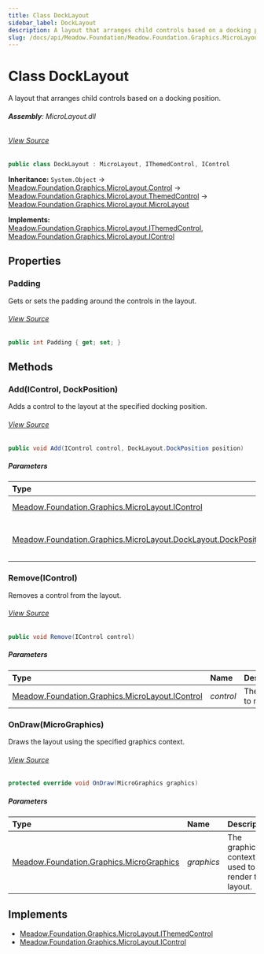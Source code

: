 ```yaml
---
title: Class DockLayout
sidebar_label: DockLayout
description: A layout that arranges child controls based on a docking position.
slug: /docs/api/Meadow.Foundation/Meadow.Foundation.Graphics.MicroLayout/DockLayout
---
```

# Class DockLayout
A layout that arranges child controls based on a docking position.

###### **Assembly**: MicroLayout.dll
###### [View Source](https://github.com/WildernessLabs/Meadow.Foundation.git/blob/develop/Source/Meadow.Foundation.Libraries_and_Frameworks/Graphics.MicroLayout/Driver/Layouts/DockLayout.cs#L9)
```csharp title="Declaration"
public class DockLayout : MicroLayout, IThemedControl, IControl
```
**Inheritance:** `System.Object` -> [Meadow.Foundation.Graphics.MicroLayout.Control](../Meadow.Foundation.Graphics.MicroLayout/Control) -> [Meadow.Foundation.Graphics.MicroLayout.ThemedControl](../Meadow.Foundation.Graphics.MicroLayout/ThemedControl) -> [Meadow.Foundation.Graphics.MicroLayout.MicroLayout](../Meadow.Foundation.Graphics.MicroLayout/MicroLayout)

**Implements:**  
[Meadow.Foundation.Graphics.MicroLayout.IThemedControl](../Meadow.Foundation.Graphics.MicroLayout/IThemedControl), [Meadow.Foundation.Graphics.MicroLayout.IControl](../Meadow.Foundation.Graphics.MicroLayout/IControl)

## Properties
### Padding
Gets or sets the padding around the controls in the layout.
###### [View Source](https://github.com/WildernessLabs/Meadow.Foundation.git/blob/develop/Source/Meadow.Foundation.Libraries_and_Frameworks/Graphics.MicroLayout/Driver/Layouts/DockLayout.cs#L57)
```csharp title="Declaration"
public int Padding { get; set; }
```
## Methods
### Add(IControl, DockPosition)
Adds a control to the layout at the specified docking position.
###### [View Source](https://github.com/WildernessLabs/Meadow.Foundation.git/blob/develop/Source/Meadow.Foundation.Libraries_and_Frameworks/Graphics.MicroLayout/Driver/Layouts/DockLayout.cs#L78)
```csharp title="Declaration"
public void Add(IControl control, DockLayout.DockPosition position)
```

##### Parameters

| Type | Name | Description |
|:--- |:--- |:--- |
| [Meadow.Foundation.Graphics.MicroLayout.IControl](../Meadow.Foundation.Graphics.MicroLayout/IControl) | *control* | The control to add. |
| [Meadow.Foundation.Graphics.MicroLayout.DockLayout.DockPosition](../Meadow.Foundation.Graphics.MicroLayout/DockLayout.DockPosition) | *position* | The docking position for the control. |

### Remove(IControl)
Removes a control from the layout.
###### [View Source](https://github.com/WildernessLabs/Meadow.Foundation.git/blob/develop/Source/Meadow.Foundation.Libraries_and_Frameworks/Graphics.MicroLayout/Driver/Layouts/DockLayout.cs#L90)
```csharp title="Declaration"
public void Remove(IControl control)
```

##### Parameters

| Type | Name | Description |
|:--- |:--- |:--- |
| [Meadow.Foundation.Graphics.MicroLayout.IControl](../Meadow.Foundation.Graphics.MicroLayout/IControl) | *control* | The control to remove. |

### OnDraw(MicroGraphics)
Draws the layout using the specified graphics context.
###### [View Source](https://github.com/WildernessLabs/Meadow.Foundation.git/blob/develop/Source/Meadow.Foundation.Libraries_and_Frameworks/Graphics.MicroLayout/Driver/Layouts/DockLayout.cs#L151)
```csharp title="Declaration"
protected override void OnDraw(MicroGraphics graphics)
```

##### Parameters

| Type | Name | Description |
|:--- |:--- |:--- |
| [Meadow.Foundation.Graphics.MicroGraphics](../Meadow.Foundation.Graphics/MicroGraphics) | *graphics* | The graphics context used to render the layout. |


## Implements

* [Meadow.Foundation.Graphics.MicroLayout.IThemedControl](../Meadow.Foundation.Graphics.MicroLayout/IThemedControl)
* [Meadow.Foundation.Graphics.MicroLayout.IControl](../Meadow.Foundation.Graphics.MicroLayout/IControl)
